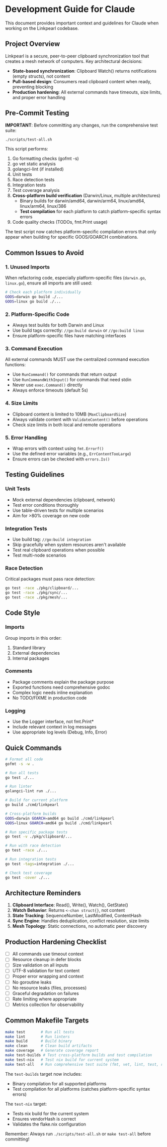 # Development Guide for Claude

This document provides important context and guidelines for Claude when working on the Linkpearl codebase.

## Project Overview

Linkpearl is a secure, peer-to-peer clipboard synchronization tool that creates a mesh network of computers. Key architectural decisions:

- **State-based synchronization**: Clipboard Watch() returns notifications (empty structs), not content
- **Pull-based design**: Consumers read clipboard content when ready, preventing blocking
- **Production hardening**: All external commands have timeouts, size limits, and proper error handling

## Pre-Commit Testing

**IMPORTANT**: Before committing any changes, run the comprehensive test suite:

```bash
./scripts/test-all.sh
```

This script performs:
1. Go formatting checks (gofmt -s)
2. go vet static analysis
3. golangci-lint (if installed)
4. Unit tests
5. Race detection tests
6. Integration tests
7. Test coverage analysis
8. **Cross-platform build verification** (Darwin/Linux, multiple architectures)
   - Binary builds for darwin/amd64, darwin/arm64, linux/amd64, linux/arm64, linux/386
   - **Test compilation** for each platform to catch platform-specific syntax errors
9. Code quality checks (TODOs, fmt.Print usage)

The test script now catches platform-specific compilation errors that only appear when building for specific GOOS/GOARCH combinations.

## Common Issues to Avoid

### 1. Unused Imports
When refactoring code, especially platform-specific files (`darwin.go`, `linux.go`), ensure all imports are still used:
```bash
# Check each platform individually
GOOS=darwin go build ./...
GOOS=linux go build ./...
```

### 2. Platform-Specific Code
- Always test builds for both Darwin and Linux
- Use build tags correctly: `//go:build darwin` or `//go:build linux`
- Ensure platform-specific files have matching interfaces

### 3. Command Execution
All external commands MUST use the centralized command execution functions:
- Use `RunCommand()` for commands that return output
- Use `RunCommandWithInput()` for commands that need stdin
- Never use `exec.Command()` directly
- Always enforce timeouts (default 5s)

### 4. Size Limits
- Clipboard content is limited to 10MB (`MaxClipboardSize`)
- Always validate content with `ValidateContent()` before operations
- Check size limits in both local and remote operations

### 5. Error Handling
- Wrap errors with context using `fmt.Errorf()`
- Use the defined error variables (e.g., `ErrContentTooLarge`)
- Ensure errors can be checked with `errors.Is()`

## Testing Guidelines

### Unit Tests
- Mock external dependencies (clipboard, network)
- Test error conditions thoroughly
- Use table-driven tests for multiple scenarios
- Aim for >80% coverage on new code

### Integration Tests
- Use build tag: `//go:build integration`
- Skip gracefully when system resources aren't available
- Test real clipboard operations when possible
- Test multi-node scenarios

### Race Detection
Critical packages must pass race detection:
```bash
go test -race ./pkg/clipboard/...
go test -race ./pkg/sync/...
go test -race ./pkg/mesh/...
```

## Code Style

### Imports
Group imports in this order:
1. Standard library
2. External dependencies
3. Internal packages

### Comments
- Package comments explain the package purpose
- Exported functions need comprehensive godoc
- Complex logic needs inline explanation
- No TODO/FIXME in production code

### Logging
- Use the Logger interface, not fmt.Print*
- Include relevant context in log messages
- Use appropriate log levels (Debug, Info, Error)

## Quick Commands

```bash
# Format all code
gofmt -s -w .

# Run all tests
go test ./...

# Run linter
golangci-lint run ./...

# Build for current platform
go build ./cmd/linkpearl

# Cross-platform builds
GOOS=darwin GOARCH=amd64 go build ./cmd/linkpearl
GOOS=linux GOARCH=amd64 go build ./cmd/linkpearl

# Run specific package tests
go test -v ./pkg/clipboard/...

# Run with race detection
go test -race ./...

# Run integration tests
go test -tags=integration ./...

# Check test coverage
go test -cover ./...
```

## Architecture Reminders

1. **Clipboard Interface**: Read(), Write(), Watch(), GetState()
2. **Watch Behavior**: Returns `<-chan struct{}`, not content
3. **State Tracking**: SequenceNumber, LastModified, ContentHash
4. **Sync Engine**: Handles deduplication, conflict resolution, size limits
5. **Mesh Topology**: Static connections, no automatic peer discovery

## Production Hardening Checklist

- [ ] All commands use timeout context
- [ ] Resource cleanup in defer blocks
- [ ] Size validation on all inputs
- [ ] UTF-8 validation for text content
- [ ] Proper error wrapping and context
- [ ] No goroutine leaks
- [ ] No resource leaks (files, processes)
- [ ] Graceful degradation on failures
- [ ] Rate limiting where appropriate
- [ ] Metrics collection for observability

## Common Makefile Targets

```bash
make test       # Run all tests
make lint       # Run linters
make build      # Build binary
make clean      # Clean build artifacts
make coverage   # Generate coverage report
make test-builds # Test cross-platform builds and test compilation
make test-nix   # Test nix build for current system
make test-all   # Run comprehensive test suite (fmt, vet, lint, test, race, integration, builds, nix)
```

The `test-builds` target now includes:
- Binary compilation for all supported platforms
- Test compilation for all platforms (catches platform-specific syntax errors)

The `test-nix` target:
- Tests nix build for the current system
- Ensures vendorHash is correct
- Validates the flake.nix configuration

Remember: Always run `./scripts/test-all.sh` or `make test-all` before committing!